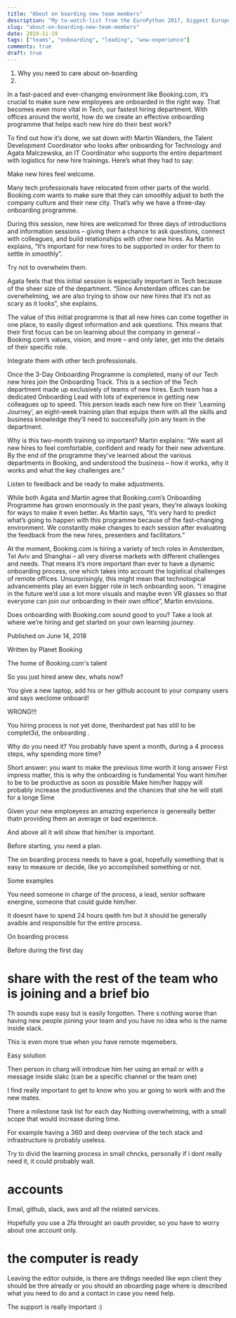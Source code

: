 ```yaml
---
title: "About on boarding new team members"
description: "My to-watch-list from the EuroPython 2017, biggest European conference about Python"
slug: "about-on-boarding-new-team-members"
date: 2019-11-19
tags: ["teams", "onboarding", "leading", "wow-experience"]
comments: true
draft: true
---
```


1. Why you need to care about on-boarding
2.

In a fast-paced and ever-changing environment like Booking.com, it’s crucial to make sure new employees are onboarded in the right way. That becomes even more vital in Tech, our fastest hiring department. With offices around the world, how do we create an effective onboarding programme that helps each new hire do their best work?

To find out how it’s done, we sat down with Martin Wanders, the Talent Development Coordinator who looks after onboarding for Technology and Agata Malczewska, an IT Coordinator who supports the entire department with logistics for new hire trainings. Here’s what they had to say:


Make new hires feel welcome.

Many tech professionals have relocated from other parts of the world. Booking.com wants to make sure that they can smoothly adjust to both the company culture and their new city. That’s why we have a three-day onboarding programme.

During this session, new hires are welcomed for three days of introductions and information sessions – giving them a chance to ask questions, connect with colleagues, and build relationships with other new hires. As Martin explains, “It’s important for new hires to be supported in order for them to settle in smoothly”.


Try not to overwhelm them.

Agata feels that this initial session is especially important in Tech because of the sheer size of the department. “Since Amsterdam offices can be overwhelming, we are also trying to show our new hires that it’s not as scary as it looks”, she explains.

The value of this initial programme is that all new hires can come together in one place, to easily digest information and ask questions. This means that their first focus can be on learning about the company in general – Booking.com’s values, vision, and more – and only later, get into the details of their specific role.


Integrate them with other tech professionals.

Once the 3-Day Onboarding Programme is completed, many of our Tech new hires join the Onboarding Track. This is a section of the Tech department made up exclusively of teams of new hires. Each team has a dedicated Onboarding Lead with lots of experience in getting new colleagues up to speed. This person leads each new hire on their ‘Learning Journey’, an eight-week training plan that equips them with all the skills and business knowledge they’ll need to successfully join any team in the department.

Why is this two-month training so important? Martin explains: “We want all new hires to feel comfortable, confident and ready for their new adventure. By the end of the programme they’ve learned about the various departments in Booking, and understood the business – how it works, why it works and what the key challenges are.”


Listen to feedback and be ready to make adjustments.

While both Agata and Martin agree that Booking.com’s Onboarding Programme has grown enormously in the past years, they’re always looking for ways to make it even better. As Martin says, “It’s very hard to predict what’s going to happen with this programme because of the fast-changing environment. We constantly make changes to each session after evaluating the feedback from the new hires, presenters and facilitators.”

At the moment, Booking.com is hiring a variety of tech roles in Amsterdam, Tel Aviv and Shanghai  – all very diverse markets with different challenges and needs. That means it’s more important than ever to have a dynamic onboarding process, one which takes into account the logistical challenges of remote offices. Unsurprisingly, this might mean that technological advancements play an even bigger role in tech onboarding soon. “I imagine in the future we’d use a lot more visuals and maybe even VR glasses so that everyone can join our onboarding in their own office”, Martin envisions.



Does onboarding with Booking.com sound good to you? Take a look at where we’re hiring and get started on your own learning journey.

Published on June 14, 2018

Written by Planet Booking

The home of Booking.com's talent


So you just hired anew dev, whats now?

You give a new laptop, add his or her github account to your company users and says weclome onboard!

WRONG!!!

You hiring process is not yet done, thenhardest pat has still to be complet3d, the onboarding .


Why do you need it?
You probably have spent a month, during a 4 process steps, why spending more time?

Short answer: you want to make the previous time worth it
long answer
First impress matter, this is why the onboarding is fundamental
You want him/her to be to be productive as soon as possible
Make him/her happy will probably increase the productivenes and the chances that she he will stati for a longe 5ime

Given your new emploeyess an amazing experience is genereally better thatn providing them an average or bad experience.

And above all it will show that him/her is important.

Before starting, you need a plan.

The on boarding process needs to have a goal, hopefully something that is easy to measure or decide, like yo accomplished something or not.

Some examples


You need someone in charge of the process, a lead, senior software energine, someone that could guide him/her.

It doesnt have to spend 24 hours qwith hm but it should be generally avaible and responsible for the entire process.

On boarding process

Before during the first day

# share with the rest of the team who is joining and a brief bio
Th sounds supe easy but is easily forgotten.
There s nothing worse than having new people joining your team and you have no idea who is the name inside slack.

This is even more true when you have remote mqemebers.

Easy solution


Then person in charg will introdcue him her using an email or with a message inside slakc (can be a specific channel or the team one)

I find really important to get to know who you ar going to work with and the new mates.

There a milestone task list for each day
Nothing overwhelming, with a small scope that would increase during time.

For example having a 360 and deep overview of the tech stack and infrastructure is probably useless.

Try to divid the learning process in small chncks, personally if i dont really need it, it could probably wait.

# accounts

Email, github, slack, aws and all the related services.

Hopefully you use a 2fa throught an oauth provider, so you have to worry about one account only.


# the computer is ready

Leaving the editor outside, is there are th8ngs needed like wpn client they should be thre already or you should an oboarding page where is described what you need to do and a contact in case you need help.

The support is really important :)

